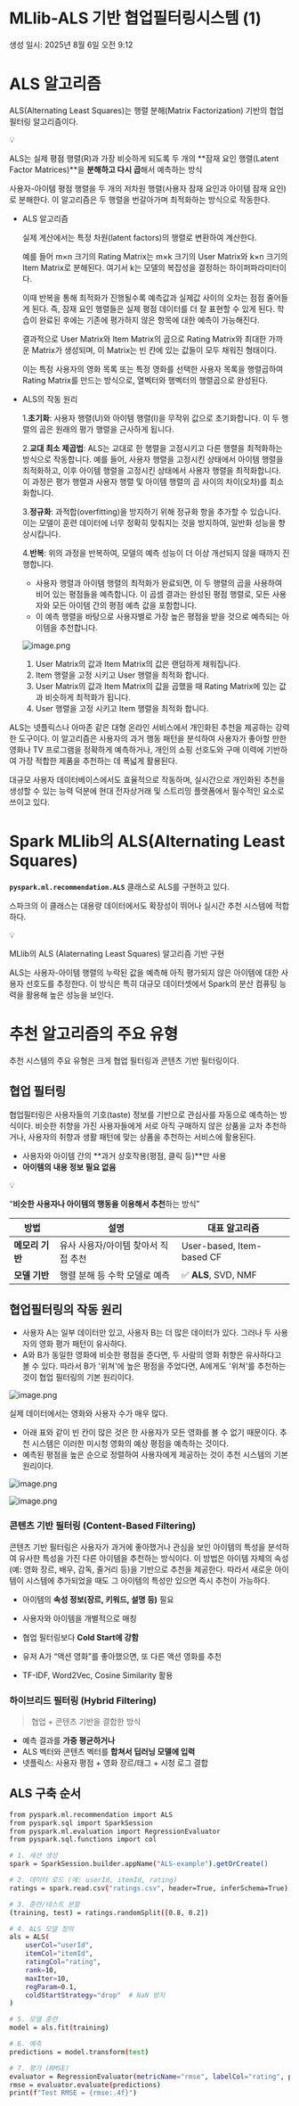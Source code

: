 # MLlib-ALS 기반 협업필터링시스템 (1)

생성 일시: 2025년 8월 6일 오전 9:12

# ALS 알고리즘

ALS(Alternating Least Squares)는 행렬 분해(Matrix Factorization) 기반의 협업 필터링 알고리즘이다.

<aside>
💡

ALS는 실제 평점 행렬(R)과 가장 비슷하게 되도록 두 개의 **잠재 요인 행렬(Latent Factor Matrices)**을 **분해하고 다시 곱**해서 예측하는 방식

</aside>

사용자-아이템 평점 행렬을 두 개의 저차원 행렬(사용자 잠재 요인과 아이템 잠재 요인)로 분해한다. 이 알고리즘은 두 행렬을 번갈아가며 최적화하는 방식으로 작동한다.

- ALS 알고리즘
    
    실제 계산에서는 특정 차원(latent factors)의 행렬로 변환하여 계산한다. 
    
    예를 들어 m×n 크기의 Rating Matrix는 m×k 크기의 User Matrix와 k×n 크기의 Item Matrix로 분해된다. 여기서 k는 모델의 복잡성을 결정하는 하이퍼파라미터이다.
    
    이때 반복을 통해 최적화가 진행될수록 예측값과 실제값 사이의 오차는 점점 줄어들게 된다. 즉, 잠재 요인 행렬들은 실제 평점 데이터를 더 잘 표현할 수 있게 된다. 학습이 완료된 후에는 기존에 평가하지 않은 항목에 대한 예측이 가능해진다.
    
    결과적으로 User Matrix와 Item Matrix의 곱으로 Rating Matrix와 최대한 가까운 Matrix가 생성되며, 이 Matrix는 빈 칸에 있는 값들이 모두 채워진 형태이다.
    
    이는 특정 사용자의 영화 목록 또는 특정 영화를 선택한 사용자 목록을 행렬곱하여 Rating Matrix를 만드는 방식으로, 열벡터와 행벡터의 행렬곱으로 완성된다.
    
- ALS의 작동 원리
    
    1.**초기화**: 사용자 행렬(U)와 아이템 행렬(I)을 무작위 값으로 초기화합니다. 이 두 행렬의 곱은 원래의 평가 행렬을 근사하게 됩니다.
    
    2.**교대 최소 제곱법**: ALS는 교대로 한 행렬을 고정시키고 다른 행렬을 최적화하는 방식으로 작동합니다. 예를 들어, 사용자 행렬을 고정시킨 상태에서 아이템 행렬을 최적화하고, 이후 아이템 행렬을 고정시킨 상태에서 사용자 행렬을 최적화합니다. 이 과정은 평가 행렬과 사용자 행렬 및 아이템 행렬의 곱 사이의 차이(오차)를 최소화합니다.
    
    3.**정규화**: 과적합(overfitting)을 방지하기 위해 정규화 항을 추가할 수 있습니다. 이는 모델이 훈련 데이터에 너무 정확히 맞춰지는 것을 방지하여, 일반화 성능을 향상시킵니다.
    
    4.**반복**: 위의 과정을 반복하여, 모델의 예측 성능이 더 이상 개선되지 않을 때까지 진행합니다.
    
    - 사용자 행렬과 아이템 행렬의 최적화가 완료되면, 이 두 행렬의 곱을 사용하여 비어 있는 평점들을 예측합니다. 이 곱셈 결과는 완성된 평점 행렬로, 모든 사용자와 모든 아이템 간의 평점 예측 값을 포함합니다.
    - 이 예측 행렬을 바탕으로 사용자별로 가장 높은 평점을 받을 것으로 예측되는 아이템을 추천합니다.
    
    ![image.png](image.png)
    
    1. User Matrix의 값과 Item Matrix의 값은 랜덤하게 채워집니다.
    2. Item 행렬을 고정 시키고 User 행렬을 최적화 합니다.
    3. User Matrix의 값과 Item Matrix의 값을 곱했을 때 Rating Matrix에 있는 값과 비슷하게 최적화가 됩니다.
    4. User 행렬을 고정 시키고 Item 행렬을 최적화 합니다.
    

ALS는 넷플릭스나 아마존 같은 대형 온라인 서비스에서 개인화된 추천을 제공하는 강력한 도구이다. 이 알고리즘은 사용자의 과거 행동 패턴을 분석하여 사용자가 좋아할 만한 영화나 TV 프로그램을 정확하게 예측하거나, 개인의 쇼핑 선호도와 구매 이력에 기반하여 가장 적합한 제품을 추천하는 데 폭넓게 활용된다.

대규모 사용자 데이터베이스에서도 효율적으로 작동하며, 실시간으로 개인화된 추천을 생성할 수 있는 능력 덕분에 현대 전자상거래 및 스트리밍 플랫폼에서 필수적인 요소로 쓰이고  있다.

# Spark MLlib의 ALS(Alternating Least Squares)

**`pyspark.ml.recommendation.ALS`** 클래스로 ALS를 구현하고 있다.  

스파크의 이 클래스는 대용량 데이터에서도 확장성이 뛰어나 실시간 추천 시스템에 적합하다.

<aside>
💡

MLlib의 ALS (Alaternating Least Squares) 알고리즘 기반 구현

</aside>

ALS는 사용자-아이템 행렬의 누락된 값을 예측해 아직 평가되지 않은 아이템에 대한 사용자 선호도를 추정한다. 이 방식은 특히 대규모 데이터셋에서 Spark의 분산 컴퓨팅 능력을 활용해 높은 성능을 보인다.

# 추천 알고리즘의 주요 유형

추천 시스템의 주요 유형은 크게 협업 필터링과 콘텐츠 기반 필터링이다.

## 협업 필터링

협업필터링은 사용자들의 기호(taste) 정보를 기반으로 관심사를 자동으로 예측하는 방식이다. 비슷한 취향을 가진 사용자들에게 서로 아직 구매하지 않은 상품을 교차 추천하거나, 사용자의 취향과 생활 패턴에 맞는 상품을 추천하는 서비스에 활용된다.

- 사용자와 아이템 간의 **과거 상호작용(평점, 클릭 등)**만 사용
- **아이템의 내용 정보 필요 없음**

<aside>
💡

“**비슷한 사용자나 아이템의 행동을 이용해서 추천**하는 방식”

</aside>

| 방법 | 설명 | 대표 알고리즘 |
| --- | --- | --- |
| **메모리 기반** | 유사 사용자/아이템 찾아서 직접 추천 | User-based, Item-based CF |
| **모델 기반** | 행렬 분해 등 수학 모델로 예측 | ✅ **ALS**, SVD, NMF |

## 협업필터링의 작동 원리

- 사용자 A는 일부 데이터만 있고, 사용자 B는 더 많은 데이터가 있다. 그러나 두 사용자의 영화 평가 패턴이 유사하다.
- A와 B가 동일한 영화에 비슷한 평점을 준다면, 두 사람의 영화 취향은 유사하다고 볼 수 있다. 따라서 B가 '위쳐'에 높은 평점을 주었다면, A에게도 '위쳐'를 추천하는 것이 협업 필터링의 기본 원리이다.

![image.png](image%201.png)

실제 데이터에서는 영화와 사용자 수가 매우 많다.

- 아래 표와 같이 빈 칸이 많은 것은 한 사용자가 모든 영화를 볼 수 없기 때문이다. 추천 시스템은 이러한 미시청 영화의 예상 평점을 예측하는 것이다.
- 예측된 평점을 높은 순으로 정렬하여 사용자에게 제공하는 것이 추천 시스템의 기본 원리이다.

![image.png](9b7f26f7-7099-4c99-8fa6-095c8de3c55b.png)

![image.png](0915c94b-828c-404c-acab-512bae15a8c2.png)

### **콘텐츠 기반 필터링 (Content-Based Filtering)**

콘텐츠 기반 필터링은 사용자가 과거에 좋아했거나 관심을 보인 아이템의 특성을 분석하여 유사한 특성을 가진 다른 아이템을 추천하는 방식이다. 이 방법은 아이템 자체의 속성(예: 영화 장르, 배우, 감독, 줄거리 등)을 기반으로 추천을 제공한다. 따라서 새로운 아이템이 시스템에 추가되었을 때도 그 아이템의 특성만 있으면 즉시 추천이 가능하다.

- 아이템의 **속성 정보(장르, 키워드, 설명 등)** 필요
- 사용자와 아이템을 개별적으로 매칭
- 협업 필터링보다 **Cold Start에 강함**

- 유저 A가 “액션 영화”를 좋아했으면, 또 다른 액션 영화를 추천
- TF-IDF, Word2Vec, Cosine Similarity 활용

### **하이브리드 필터링 (Hybrid Filtering)**

> 협업 + 콘텐츠 기반을 결합한 방식
> 

- 예측 결과를 **가중 평균하거나**
- ALS 벡터와 콘텐츠 벡터를 **합쳐서 딥러닝 모델에 입력**
- 넷플릭스: 사용자 평점 + 영화 장르/태그 + 시청 로그 결합

## ALS 구축 순서

```bash
from pyspark.ml.recommendation import ALS
from pyspark.sql import SparkSession
from pyspark.ml.evaluation import RegressionEvaluator
from pyspark.sql.functions import col

# 1. 세션 생성
spark = SparkSession.builder.appName("ALS-example").getOrCreate()

# 2. 데이터 로드 (예: userId, itemId, rating)
ratings = spark.read.csv("ratings.csv", header=True, inferSchema=True)

# 3. 훈련/테스트 분할
(training, test) = ratings.randomSplit([0.8, 0.2])

# 4. ALS 모델 정의
als = ALS(
    userCol="userId",
    itemCol="itemId",
    ratingCol="rating",
    rank=10,
    maxIter=10,
    regParam=0.1,
    coldStartStrategy="drop"  # NaN 방지
)

# 5. 모델 훈련
model = als.fit(training)

# 6. 예측
predictions = model.transform(test)

# 7. 평가 (RMSE)
evaluator = RegressionEvaluator(metricName="rmse", labelCol="rating", predictionCol="prediction")
rmse = evaluator.evaluate(predictions)
print(f"Test RMSE = {rmse:.4f}")

```